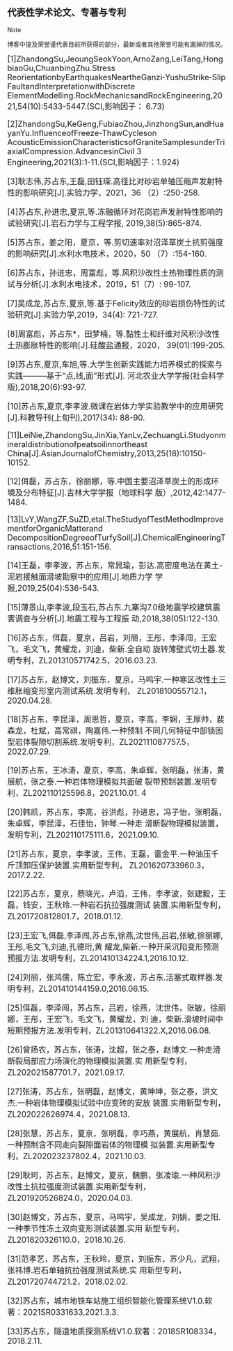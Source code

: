 ## 代表性学术论文、专著与专利

> [!note]
> 博客中提及荣誉谨代表目前所获得的部分，最新或者其他荣誉可能有漏掉的情况。


<font size=4>[1]ZhandongSu,JeoungSeokYoon,ArnoZang,LeiTang,HongbiaoGu,ChuanbingZhu.Stress
ReorientationbyEarthquakesNeartheGanzi‑YushuStrike‑SlipFaultandInterpretationwithDiscrete
ElementModelling.RockMechanicsandRockEngineering,2021,54(10):5433-5447.(SCI,影响因子：
6.73)

[2]ZhandongSu,KeGeng,FubiaoZhou,JinzhongSun,andHuayanYu.InfluenceofFreeze-ThawCycleson
AcousticEmissionCharacteristicsofGraniteSamplesunderTriaxialCompression.AdvancesinCivil
3
Engineering,2021(3):1-11.(SCI,影响因子：1.924)

[3]耿志伟,苏占东,王磊,田钰琛.高径比对砂岩单轴压缩声发射特性的影响研究[J].实验力学，2021，36
（2）:250-258.

[4]苏占东,孙进忠,夏京,等.冻融循环对花岗岩声发射特性影响的试验研究[J].岩石力学与工程学报,
2019,38(5):865-874.

[5]苏占东，姜之阳，夏京，等.剪切速率对沼泽草炭土抗剪强度的影响研究[J].水利水电技术，2020，50
（7）:154-160.

[6]苏占东，孙进忠，周富彪，等.风积沙改性土热物理性质的测试与分析[J].水利水电技术，2019，51（7）:
99-107.

[7]吴成龙,苏占东,夏京,等.基于Felicity效应的砂岩损伤特性的试验研究[J].实验力学,2019，34(4):
721-727.

[8]周富彪，苏占东*，田梦楠，等.黏性土和纤维对风积沙改性土热膨胀特性的影响[J].硅酸盐通报，2020，
39(01):199-205.

[9]苏占东,夏京,车旭,等.大学生创新实践能力培养模式的探索与实践———基于“点,线,面”形式[J].
河北农业大学学报(社会科学版),2018,20(6):93-97.

[10]苏占东,夏京,李孝波.微课在岩体力学实验教学中的应用研究[J].科教导刊(上旬刊),2017(34):
88-90.

[11]LeiNie,ZhandongSu,JinXia,YanLv,ZechuangLi.Studyonmineraldistributionofpeatsoilinnortheast
China[J].AsianJournalofChemistry,2013,25(18):10150-10152.

[12]佴磊，苏占东，徐丽娜，等.中国主要沼泽草炭土的形成环境及分布特征[J].吉林大学学报（地球科学
版）,2012,42:1477-1484.

[13]LvY,WangZF,SuZD,etal.TheStudyofTestMethodImprovementforOrganicMatterand
DecompositionDegreeofTurfySoil[J].ChemicalEngineeringTransactions,2016,51:151-156.

[14]王磊，李孝波，苏占东，常晁瑜，彭达.高密度电法在黄土-泥岩接触面滑坡勘察中的应用[J].地质力学
学报,2019,25(04):536-543.

[15]薄景山,李孝波,段玉石,苏占东.九寨沟7.0级地震学校建筑震害调查与分析[J].地震工程与工程振
动,2018,38(05):122-130.

[16]苏占东，佴磊，夏京，吕岩，刘丽，王彤，李泽闯，王宏飞，毛文飞，黄耀龙，刘迪，柴新.全自动
旋转薄壁式切土器.发明专利，ZL201310571742.5，2016.03.23.

[17]苏占东，赵博文，刘振东，夏京，马鸣宇.一种寒区改性土三维胀缩变形室内测试系统.发明专利，
ZL201810055712.1，2020.04.28.

[18]苏占东，李昆泽，周思哲，夏京，李高，李娴，王厚帅，裴森龙，杜斌，高常祺，陶嘉伟.一种预制
不同几何特征中部锁固型岩体裂隙切割系统.发明专利，ZL202111087757.5，2022.07.29.

[19]苏占东，王冰涛，夏京，李高，朱卓辉，张明磊，张涛，黄展航，张之泰.一种岩体物理模拟共面破
裂带预制装置.发明专利，ZL202110125596.8，2021.10.01.
4

[20]韩凯，苏占东，李高，谷洪彪，孙进忠，冯子怡，张明磊，朱卓辉，李昆泽，石佳怡，钟琴.一种走
滑断裂物理模拟装置，发明专利，ZL202110175111.6，2021.09.10.

[21]苏占东，夏京，李孝波，王伟，王磊，雷金平.一种油压千斤顶卸压保护装置.实用新型专利，
ZL201620733960.3，2017.2.22.

[22]苏占东，夏京，蔡晓光，卢滔，王伟，李孝波，张建毅，王磊，钱安，王秋玲.一种岩石抗拉强度测试
装置.实用新型专利，ZL201720812801.7，2018.01.12.

[23]王宏飞,佴磊,李泽闯,苏占东,徐燕,沈世伟,吕岩,张敏,徐丽娜,王彤,毛文飞,刘迪,孔德珩,黄
耀龙,柴新.一种开采沉陷变形预测预报方法.发明专利，ZL201410134224.1,2016.10.12.

[24]刘丽，张鸿儒，陈立宏，李永波，苏占东.活塞式取样器.发明专利，ZL201410144159.0,2016.06.15.

[25]佴磊，李泽闯，苏占东，吕岩，徐燕，沈世伟，张敏，徐丽娜，王彤，王宏飞，毛文飞，黄耀龙，刘
迪，柴新.滑坡时间中短期预报方法.发明专利，ZL201310641322.X,2016.06.08.

[26]曾扬农，苏占东，张涛，沈超，张之泰，赵博文.一种走滑断裂局部应力场演化的物理模拟装置.实
用新型专利，ZL202021587701.7，2021.09.17.

[27]张涛，苏占东，张明磊，赵博文，黄坤坤，张之泰，洪文杰.一种岩体物理模拟试验中应变砖的安放
装置.实用新型专利，ZL202022626974.4，2021.08.13.

[28]张慧，苏占东，夏京，张明磊，李巧燕，黄展航，肖慧茹.一种预制含不同走向裂隙面岩体的物理模
拟装置.实用新型专利，ZL202023237802.4，2021.10.03.

[29]耿珂，苏占东，赵博文，夏京，魏鹏，张凌瑜.一种风积沙改性土抗拉强度测试装置.实用新型专利，
ZL201920526824.0，2020.04.03.

[30]赵博文，苏占东，夏京，马鸣宇，吴成龙，刘娟，姜之阳.一种季节性冻土双向变形测试装置.实用
新型专利，ZL201820326110.0，2018.10.26.

[31]范孝艺，苏占东，王秋玲，夏京，刘振东，苏少凡，武翔，张祎博.岩石单轴抗拉强度测试系统.实
用新型专利，ZL201720744721.2，2018.02.02.

[32]苏占东，城市地铁车站施工组织智能化管理系统V1.0.软著：2021SR0331633,2021.3.3.

[33]苏占东，隧道地质探测系统V1.0.软著：2018SR108334，2018.2.11.

</font>